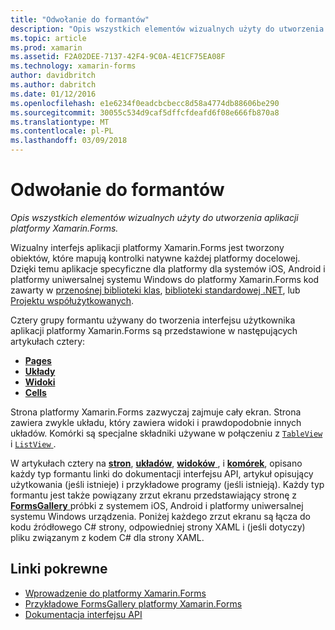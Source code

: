 ```yaml
---
title: "Odwołanie do formantów"
description: "Opis wszystkich elementów wizualnych użyty do utworzenia aplikacji platformy Xamarin.Forms."
ms.topic: article
ms.prod: xamarin
ms.assetid: F2A02DEE-7137-42F4-9C0A-4E1CF75EA08F
ms.technology: xamarin-forms
author: davidbritch
ms.author: dabritch
ms.date: 01/12/2016
ms.openlocfilehash: e1e6234f0eadcbcbecc8d58a4774db88606be290
ms.sourcegitcommit: 30055c534d9caf5dffcfdeafd6f08e666fb870a8
ms.translationtype: MT
ms.contentlocale: pl-PL
ms.lasthandoff: 03/09/2018
---
```

# <a name="controls-reference"></a>Odwołanie do formantów

_Opis wszystkich elementów wizualnych użyty do utworzenia aplikacji platformy Xamarin.Forms._

Wizualny interfejs aplikacji platformy Xamarin.Forms jest tworzony obiektów, które mapują kontrolki natywne każdej platformy docelowej. Dzięki temu aplikacje specyficzne dla platformy dla systemów iOS, Android i platformy uniwersalnej systemu Windows do platformy Xamarin.Forms kod zawarty w [przenośnej biblioteki klas](~/cross-platform/app-fundamentals/pcl.md), [biblioteki standardowej .NET](~/cross-platform/app-fundamentals/net-standard.md), lub [ Projektu współużytkowanych](~/cross-platform/app-fundamentals/shared-projects.md).

Cztery grupy formantu używany do tworzenia interfejsu użytkownika aplikacji platformy Xamarin.Forms są przedstawione w następujących artykułach cztery:

- [**Pages**](pages.md)
- [**Układy**](layouts.md)
- [**Widoki**](views.md)
- [**Cells**](cells.md)

Strona platformy Xamarin.Forms zazwyczaj zajmuje cały ekran. Strona zawiera zwykle układu, który zawiera widoki i prawdopodobnie innych układów. Komórki są specjalne składniki używane w połączeniu z [ `TableView` ](views.md#tableView) i [ `ListView` ](views.md#listView).

W artykułach cztery na [ **stron**](pages.md), [ **układów**](layouts.md), [ **widoków** ](views.md), i [ **komórek**](cells.md), opisano każdy typ formantu linki do dokumentacji interfejsu API, artykuł opisujący użytkowania (jeśli istnieje) i przykładowe programy (jeśli istnieją). Każdy typ formantu jest także powiązany zrzut ekranu przedstawiający stronę z [ **FormsGallery** ](https://developer.xamarin.com/samples/FormsGallery/) próbki z systemem iOS, Android i platformy uniwersalnej systemu Windows urządzenia. Poniżej każdego zrzut ekranu są łącza do kodu źródłowego C# strony, odpowiedniej strony XAML i (jeśli dotyczy) pliku związanym z kodem C# dla strony XAML.

## <a name="related-links"></a>Linki pokrewne

- [Wprowadzenie do platformy Xamarin.Forms](~/xamarin-forms/get-started/introduction-to-xamarin-forms.md)
- [Przykładowe FormsGallery platformy Xamarin.Forms](https://developer.xamarin.com/samples/FormsGallery/)
- [Dokumentacja interfejsu API](https://developer.xamarin.com/api/root/Xamarin.Forms/)
